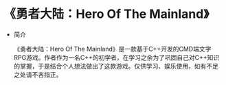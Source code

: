 # 《勇者大陆：Hero Of The Mainland》 #

- 简介

    《勇者大陆：Hero Of The Mainland》是一款基于C++开发的CMD端文字RPG游戏。作者作为一名C++的初学者，在学习之余为了巩固自己对C++知识的掌握，于是结合个人想法做出了这款游戏。仅供学习、娱乐使用，如有不足之处请不吝指正。
